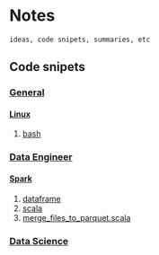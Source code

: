 # Notes

```description
ideas, code snipets, summaries, etc
```

## Code snipets

### [General](general)

#### [Linux](general/linux)

1. [bash](general/linux/bash.md)

### [Data Engineer](data_engineer)
#### [Spark](data_engineer)
1. [dataframe](data_engineer/dataframe.md)
2. [scala](data_engineer/scala.md)
3. [merge_files_to_parquet.scala](data_engineer/merge_files_to_parquet.scala)


### [Data Science](data_science)

